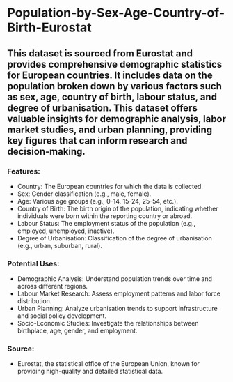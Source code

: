 # Population-by-Sex-Age-Country-of-Birth-Eurostat
## This dataset is sourced from Eurostat and provides comprehensive demographic statistics for European countries. It includes data on the population broken down by various factors such as sex, age, country of birth, labour status, and degree of urbanisation. This dataset offers valuable insights for demographic analysis, labor market studies, and urban planning, providing key figures that can inform research and decision-making.

### Features:
- Country: The European countries for which the data is collected.
- Sex: Gender classification (e.g., male, female).
- Age: Various age groups (e.g., 0-14, 15-24, 25-54, etc.).
- Country of Birth: The birth origin of the population, indicating whether individuals were born within the reporting country or abroad.
- Labour Status: The employment status of the population (e.g., employed, unemployed, inactive).
- Degree of Urbanisation: Classification of the degree of urbanisation (e.g., urban, suburban, rural).

### Potential Uses:
- Demographic Analysis: Understand population trends over time and across different regions.
- Labour Market Research: Assess employment patterns and labor force distribution.
- Urban Planning: Analyze urbanisation trends to support infrastructure and social policy development.
- Socio-Economic Studies: Investigate the relationships between birthplace, age, gender, and employment.
### Source:
- Eurostat, the statistical office of the European Union, known for providing high-quality and detailed statistical data.
